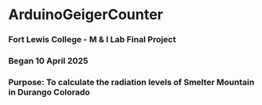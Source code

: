 # ArduinoGeigerCounter
### Fort Lewis College - M & I Lab Final Project
### Began 10 April 2025
### Purpose: To calculate the radiation levels of Smelter Mountain in Durango Colorado
